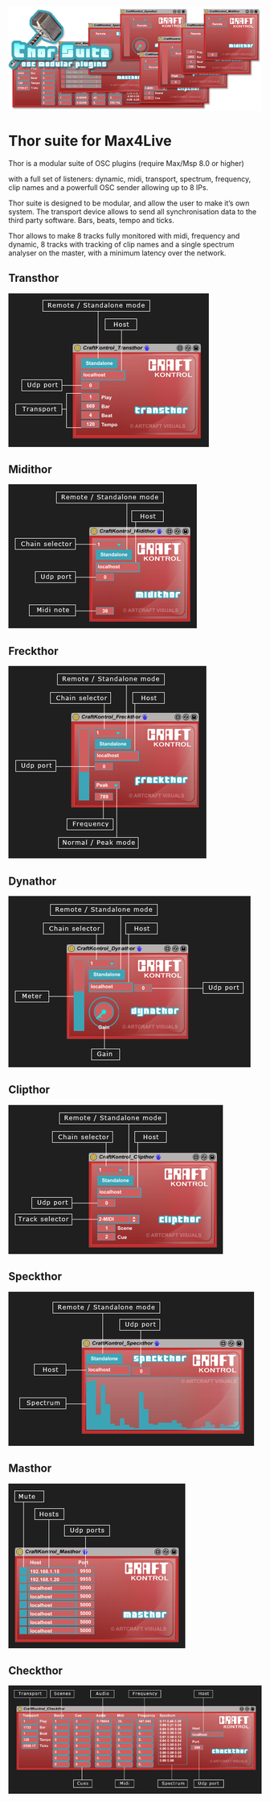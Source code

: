 ![Thor suite image](https://github.com/CraftKontrol/Thor-Suite-for-Max4Live/blob/main/Images/ThorSuite.png?raw=true)
# Thor suite for Max4Live
Thor is a modular suite of OSC plugins
(require Max/Msp 8.0 or higher)

with a full set of listeners: dynamic, midi, transport,
spectrum, frequency, clip names
and a powerfull OSC sender allowing up to 8 IPs.

Thor suite is designed to be modular, and allow the user to make it’s own system. The transport device allows to send all synchronisation data to the third party software. Bars, beats, tempo and ticks.

Thor allows to make 8 tracks fully monitored with midi, frequency and dynamic, 8 tracks with tracking of clip names and a single spectrum analyser on the master, with a minimum latency over the network.


    

## Transthor
![Transthor image](https://github.com/CraftKontrol/Thor-Suite-for-Max4Live/blob/main/Images/Transthor_Usage.png?raw=true)

## Midithor
![Midithor image](https://github.com/CraftKontrol/Thor-Suite-for-Max4Live/blob/main/Images/Midithor_Usage.png?raw=true)

## Freckthor
![Freckthor image](https://github.com/CraftKontrol/Thor-Suite-for-Max4Live/blob/main/Images/Freckthor_Usage.png?raw=true)

## Dynathor
![Dynathor image](https://github.com/CraftKontrol/Thor-Suite-for-Max4Live/blob/main/Images/Dynathor_Usage.png?raw=true)

## Clipthor
![Clipthor image](https://github.com/CraftKontrol/Thor-Suite-for-Max4Live/blob/main/Images/Clipthor_Usage.png?raw=true)

## Speckthor
![Speckthor image](https://github.com/CraftKontrol/Thor-Suite-for-Max4Live/blob/main/Images/Speckthor_Usage.png?raw=true)

## Masthor
![Masthor image](https://github.com/CraftKontrol/Thor-Suite-for-Max4Live/blob/main/Images/Masthor_Usage.png?raw=true)

## Checkthor
![Checkthor image](https://github.com/CraftKontrol/Thor-Suite-for-Max4Live/blob/main/Images/Checkthor_Usage.png?raw=true)